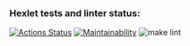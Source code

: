 ### Hexlet tests and linter status:

[![Actions Status](https://github.com/Kimpa4i/frontend-project-lvl1/workflows/hexlet-check/badge.svg)](https://github.com/Kimpa4i/frontend-project-lvl1/actions)
[![Maintainability](https://api.codeclimate.com/v1/badges/a99a88d28ad37a79dbf6/maintainability)](https://codeclimate.com/github/codeclimate/codeclimate/maintainability)
![make lint](https://github.com/Kimpa4i/frontend-project-lvl1/actions/workflows/<make-lint>/badge.svg)
